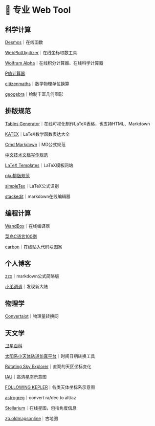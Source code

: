 # 🔭 专业 Web Tool

## 科学计算

[Desmos](https://www.desmos.com/calculator?lang=zh-CN)｜在线函数

[WebPlotDigitizer](https://apps.automeris.io/wpd/index.zh\_CN.html)｜在线坐标取数工具

[Wolfram Alpha](https://www.wolframalpha.com)｜在线积分计算器、在线科学计算器

[P值计算器](https://purecalculators.com/zh-CN/p-value-calculator#h-0-gen)

[citizenmaths](https://citizenmaths.com/zh-cn/)｜数学物理单位换算

[geogebra](https://www.geogebra.org/classic#geometry)｜绘制丰富几何图形



## 排版规范

[Tables Generator](https://www.tablesgenerator.com/latex\_tables)｜在线可视化制作LaTeX表格，也支持HTML、Markdown

[KATEX](https://katex.org/docs/supported.html)｜LaTeX数学函数表达大全

[Cmd Markdown](https://www.zybuluo.com/codeep/note/163962)｜MD公式规范

[中文技术文档写作规范](https://zh-style-guide.readthedocs.io/zh-cn/latest/index.html)

[LaTeX Templates](http://www.latextemplates.com)｜LaTeX模板网站

[pku排版规范](https://grs.pku.edu.cn/docs/2019-05/20190524160158375113.pdf)

[simpleTex](https://simpletex.net/)｜LaTeX公式识别

[stackedit](https://stackedit.io/app)｜markdown在线编辑器



## 编程计算

[WandBox](https://wandbox.org)｜在线编译器

[菜鸟C语言100例](https://www.runoob.com/cprogramming/c-100-examples.html)

[carbon](https://carbon.now.sh/?bg=rgba%28171%2C+184%2C+195%2C+1%29\&t=seti\&wt=none\&l=auto\&width=680\&ds=true\&dsyoff=20px\&dsblur=68px\&wc=true\&wa=true\&pv=56px\&ph=56px\&ln=false\&fl=1\&fm=Hack\&fs=14px\&lh=133%25\&si=false\&es=2x\&wm=false)｜在线贴入代码块图案



## 个人博客

[zzx](http://home.ustc.edu.cn/\~zzx2002/new/2021/08/04/mathjax/)｜markdown公式简略版

[小弟调调](https://wangchujiang.com/#/)｜发现新大陆



## 物理学

[Convertalot](http://convertalot.com/celestial\_horizon\_co-ordinates\_calculator.html)｜物理量转换网



## 天文学

[卫星百科](https://sat.huijiwiki.com/wiki/%E9%A6%96%E9%A1%B5)

[太阳系小天体轨道仿真平台](https://astorb.com/tools/cvtdate)｜时间日期转换工具

[Rotating Sky Explorer](http://astro.unl.edu/naap/motion2/animations/ce\_hc.html)｜直观的天区坐标变化

[IAU](https://www.iau.org/public/themes/constellations/)｜高清星座示意图

[FOLLOWING KEPLER](https://jonvoisey.net/blog/2018/07/data-converting-alt-az-to-ra-dec-derivation/)｜各类天体坐标系示意图

[astrogreg](https://astrogreg.com/convert\_ra\_dec\_to\_alt\_az.html)｜convert ra/dec to alt/az

[Stellarium](https://stellarium-web.org)｜在线星图，包括角度信息

[zb.oldmapsonline](https://zb.oldmapsonline.org/maps/672b6d6c-0654-476a-b27a-c661dce54037/view?\_gl=1\*1tq3u1n\*\_ga\*NTAzNjg1MTkxLjE3MTA0NzI2MTc.\*\_ga\_W4NH1B56KN\*MTcxMDQ3MjYxNy4xLjEuMTcxMDQ3MjY2NS4wLjAuMA..\*\_ga\_LMW99GTGWQ\*MTcxMDQ3MjYxNy4xLjEuMTcxMDQ3MjY2NS4wLjAuMA..)｜古地图

